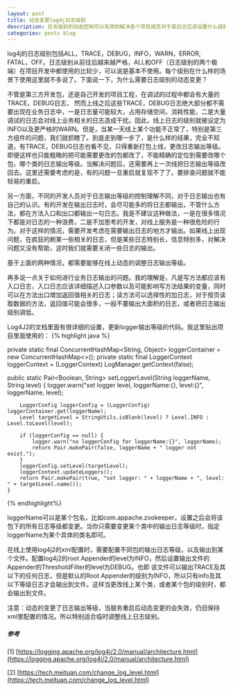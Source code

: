 ```yaml
---
layout: post
title: 动态变更log4j日志级别
description: 日志级别的动态控制可以有效的解决各个项目成员对于某日志应该设置什么级别而争论的烦恼，同时对线上问题的排查也会起到非常重要的作用。
categories: posts blog
---
```


log4j的日志级别包括ALL，TRACE，DEBUG，INFO，WARN，ERROR, FATAL，OFF。日志级别从前往后越来越严格，ALL和OFF（日志级别的两个极端）在项目开发中都使用的比较少，可以说是基本不使用。每个级别在什么样的场景下使用这里就不多说了。下面说一下，为什么需要日志级别的动态变更？

不管是第三方开发包，还是自己开发的项目工程，在调试的过程中都会有大量的TRACE，DEBUG日志，<!-- more --> 然而上线之后这些TRACE，DEBUG日志绝大部分都不需要出现在业务日志中，一是日志量可能较大，占用存储空间，消耗性能，二是大量调试的日志会对线上业务相关的日志造成干扰。因此，线上日志的级别就被设定为INFO以及更严格的WARN。但是，当某一天线上某个功能不正常了，特别是第三方组件的问题，我们就抓瞎了。到底走到哪一步了，是什么样的结果，完全不知道，有TRACE，DEBUG日志也看不见，只得重新打包上线，更改日志输出等级。即便这样也只能粗略的把可能需要更改的包都改了，不能精确的定位到需要改哪个包，哪个类的日志输出等级。当解决问题后，还需要再上一次线把日志输出等级改回去。这里还需要考虑的是，有的问题一旦重启就复现不了了。要排查问题就不能轻易的重启。

另一方面，不同的开发人员对于日志输出等级的控制理解不同，对于日志输出也有自己的认识。有的开发在输出日志时，会尽可能多的将日志都输出，不管什么方法，都在方法入口和出口都输出一句日志。我是不建议这种做法，一是在很多情况下都是对日志的一种浪费，二是不加思考的开发，对线上服务是一种很危险的行为。对于这样的情况，需要开发考虑在需要输出日志的地方才输出。如果线上出现问题，在疯狂的刷某一些相关的日志，但是某些日志特别长，信息特别多，对解决问题又没有帮助，这时我们就需要关闭一些日志的输出。

基于上面的两种情况，都需要能够在线上动态的调整日志输出等级。

再多说一点关于如何进行业务日志输出的问题。我的理解是，凡是写方法都应该有入口日志，入口日志应该详细描述入口参数以及可能影响写方法结果的变量，同时可以在方法出口增加返回值相关的日志；读方法可以选择性的加日志，对于按页读取数据的方法，返回值可能会很多，一般不要输出大面积的日志，或者把日志输出级别调低。

Log4J2的文档里面有很详细的设置，更新logger输出等级的代码。我这里贴出项目里面使用的：
{% highlight java %}

 private static final ConcurrentHashMap<String, Object> loggerContainer = new ConcurrentHashMap<>();
 private static final LoggerContext loggerContext = (LoggerContext) LogManager.getContext(false);

 public static Pair<Boolean, String> setLoggerLevel(String loggerName, String level) {
        logger.warn("set logger level, loggerName:{}, level:{}", loggerName, level);

        LoggerConfig loggerConfig = (LoggerConfig) loggerContainer.get(loggerName);
        Level targetLevel = StringUtils.isBlank(level) ? Level.INFO : Level.toLevel(level);

        if (loggerConfig == null) {
            logger.warn("no loggerConfig for loggerName:{}", loggerName);
            return Pair.makePair(false, loggerName + " logger not exist.");
        }
        loggerConfig.setLevel(targetLevel);
        loggerContext.updateLoggers();
        return Pair.makePair(true, "set logger: " + loggerName + ", level: " + targetLevel.name());
    }

{% endhighlight%}

loggerName可以是某个包名，比如com.appache.zookeeper，设置之后会将该包下的所有日志等级都变更。当你只需要变更某个类中的输出日志等级时，指定loggerName为某个具体的类名即可。

在线上使用log4j2的xml配置时，需要配置不同包的输出日志等级，以及输出到某个文件。配置log4j2的root Appender的level为INFO，然后设置输出文件的Appender的ThresholdFilter的level为DEBUG。也即 该文件可以输出TRACE及其以下的任何日志，但是默认的Root Appender的级别为INFO，所以只有info及其以下等级日志才会输出到文件。这样当更改线上某个类，或者某个包的级别时，都会输出到文件。

注意：动态的变更了日志输出等级，当服务重启后动态变更的会失效，仍旧保持xml里配置的情况。所以特别适合临时调整线上日志级别。

##### 参考
[1] [https://logging.apache.org/log4j/2.0/manual/architecture.html](https://logging.apache.org/log4j/2.0/manual/architecture.html)

[2] [https://tech.meituan.com/change_log_level.html](https://tech.meituan.com/change_log_level.html)


